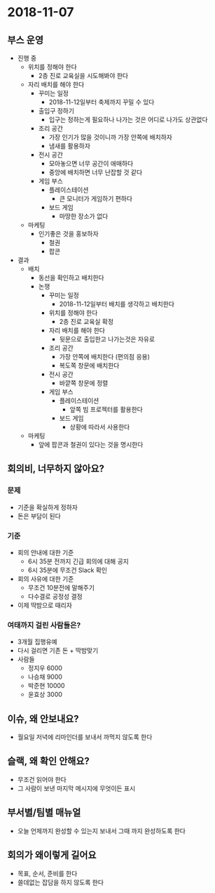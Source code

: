 # 2018-11-07

## 부스 운영

- 진행 중
  - 위치를 정해야 한다
    - 2층 진로 교육실을 시도해봐야 한다
  - 자리 배치를 해야 한다
    - 꾸미는 일정
      - 2018-11-12일부터 축제까지 꾸밀 수 있다
    - 출입구 정하기
      - 입구는 정하는게 필요하나 나가는 것은 어디로 나가도 상관없다
    - 조리 공간
      - 가장 인기가 많을 것이니까 가장 안쪽에 배치하자
      - 냄새를 활용하자
    - 전시 공간
      - 모아놓으면 너무 공간이 애매하다
      - 중앙에 배치하면 너무 난잡할 것 같다
    - 게임 부스
      - 플레이스테이션
        - 큰 모니터가 게임하기 편하다
      - 보드 게임
        - 마땅한 장소가 없다
  - 마케팅
    - 인기좋은 것을 홍보하자
      - 철권
      - 팝콘
- 결과
  - 배치
    - 동선을 확인하고 배치한다
    - 논쟁
      - 꾸미는 일정
        - 2018-11-12일부터 배치를 생각하고 배치한다
      - 위치를 정해야 한다
        - 2층 진로 교육실 확정
      - 자리 배치를 해야 한다
        - 뒷문으로 출입한고 나가는것은 자유로
      - 조리 공간
        - 가장 안쪽에 배치한다 (편의점 응용)
        - 복도쪽 창문에 배치한다
      - 전시 공간
        - 바깥쪽 창문에 정렬
      - 게임 부스
        - 플레이스테이션
          - 앞쪽 빔 프로젝터를 활용한다
        - 보드 게임
          - 상황에 따라서 사용한다
  - 마케팅
    - 앞에 팝콘과 철권이 있다는 것을 명시한다

## 회의비, 너무하지 않아요?

### 문제
- 기준을 확실하게 정하자
- 돈은 부담이 된다

### 기준
- 회의 안내에 대한 기준
  - 6시 35분 전까지 긴급 회의에 대해 공지
  - 6시 35분에 무조건 Slack 확인
- 회의 사유에 대한 기준
  - 무조건 10분전에 말해주기
  - 다수결로 공정성 결정
- 이제 딱밤으로 때리자

### 여태까지 걸린 사람들은?
- 3개월 집행유예
- 다시 걸리면 기존 돈 + 딱밤맞기
- 사람들
  - 정지우 6000
  - 나승채 9000
  - 박준현 10000
  - 윤효상 3000

## 이슈, 왜 안보내요?

- 월요일 저녁에 리마인더를 보내서 까먹지 않도록 한다

## 슬랙, 왜 확인 안해요?

- 무조건 읽어야 한다
- 그 사람이 보낸 마지막 메시지에 무엇이든 표시

## 부서별/팀별 매뉴얼

- 오늘 언제까지 완성할 수 있는지 보내서 그때 까지 완성하도록 한다

## 회의가 왜이렇게 길어요

- 목표, 순서, 준비를 한다
- 쓸데없는 잡담을 하지 않도록 한다
